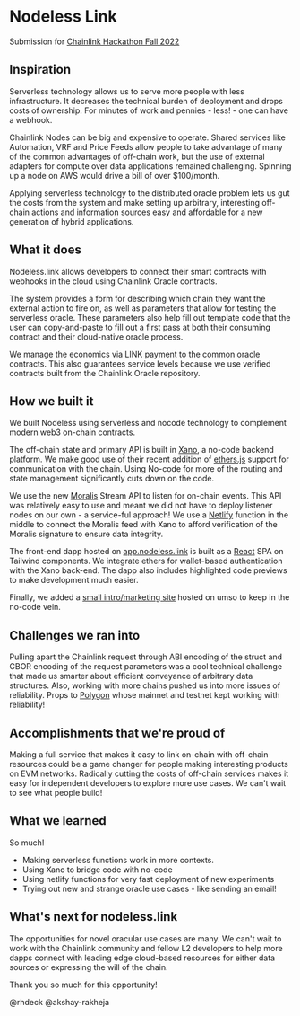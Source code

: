 # Nodeless Link
Submission for [Chainlink Hackathon Fall 2022](https://chainlinkfall2022.devpost.com/)
## Inspiration


Serverless technology allows us to serve more people with less infrastructure. It decreases the technical burden of deployment and drops costs of ownership. For minutes of work and pennies - less! - one can have a webhook.

Chainlink Nodes can be big and expensive to operate. Shared services like Automation, VRF and Price Feeds allow people to take advantage of many of the common advantages of off-chain work, but the use of external adapters for compute over data applications remained challenging. Spinning up a node on AWS would drive a bill of over $100/month. 

Applying serverless technology to the distributed oracle problem lets us gut the costs from the system and make setting up arbitrary, interesting off-chain actions and information sources easy and affordable for a new generation of hybrid applications. 

## What it does

Nodeless.link allows developers to connect their smart contracts with webhooks in the cloud using Chainlink Oracle contracts.

The system provides a form for describing which chain they want the external action to fire on, as well as parameters that allow for testing the serverless oracle. These parameters also help fill out template code that the user can copy-and-paste to fill out a first pass at both their consuming contract and their cloud-native oracle process. 

We manage the economics via LINK payment to the common oracle contracts. This also guarantees service levels because we use verified contracts built from the Chainlink Oracle repository. 

## How we built it

We built Nodeless using serverless and nocode technology to complement modern web3 on-chain contracts. 

The off-chain state and primary API is built in [Xano](https://xano.com), a no-code backend platform. We make good use of their recent addition of [ethers.js](https://docs.ethers.io) support for communication with the chain. Using No-code for more of the routing and state management significantly cuts down on the code. 

We use the new [Moralis](https://moralis.io) Stream API to listen for on-chain events. This API was relatively easy to use and meant we did not have to deploy listener nodes on our own - a service-ful approach! We use a [Netlify](https://netlify.com) function in the middle to connect the Moralis feed with Xano to afford verification of the Moralis signature to ensure data integrity. 

The front-end dapp hosted on [app.nodeless.link](https://app.nodeless.link) is built as a [React](https://reactjs.com) SPA on Tailwind components. We integrate ethers for wallet-based authentication with the Xano back-end. The dapp also includes highlighted code previews to make development much easier. 

Finally, we added a [small intro/marketing site](https://nodeless.link) hosted on umso to keep in the no-code vein. 
## Challenges we ran into

Pulling apart the Chainlink request through ABI encoding of the struct and CBOR encoding of the request parameters was a cool technical challenge that made us smarter about efficient conveyance of arbitrary data structures. Also, working with more chains pushed us into more issues of reliability. Props to [Polygon](https://polygon.network) whose mainnet and testnet kept working with reliability! 
## Accomplishments that we're proud of

Making a full service that makes it easy to link on-chain with off-chain resources could be a game changer for people making interesting products on EVM networks. Radically cutting the costs of off-chain services makes it easy for independent developers to explore more use cases. We can't wait to see what people build! 

## What we learned

So much! 
* Making serverless functions work in more contexts. 
* Using Xano to bridge code with no-code
* Using netlify functions for very fast deployment of new experiments
* Trying out new and strange oracle use cases - like sending an email! 

## What's next for nodeless.link

The opportunities for novel oracular use cases are many. We can't wait to work with the Chainlink community and fellow L2 developers to help more dapps connect with leading edge cloud-based resources for either data sources or expressing the will of the chain. 

Thank you so much for this opportunity!

@rhdeck
@akshay-rakheja
